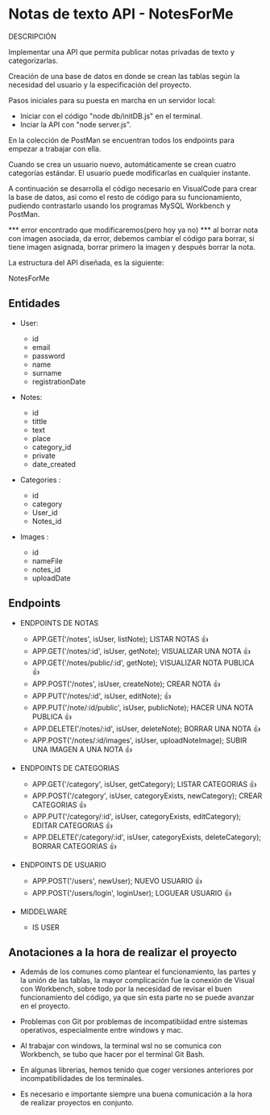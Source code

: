# Notas de texto API - NotesForMe

DESCRIPCIÓN

Implementar una API que permita publicar notas privadas de texto y categorizarlas.

Creación de una base de datos en donde se crean las tablas según la necesidad del usuario y la especificación del proyecto.

Pasos iniciales para su puesta en marcha en un servidor local:

- Iniciar con el código "node db/initDB.js" en el terminal.
- Inciar la API con "node server.js".

En la colección de PostMan se encuentran todos los endpoints para empezar a trabajar con ella.

Cuando se crea un usuario nuevo, automáticamente se crean cuatro categorías estándar.
El usuario puede modificarlas en cualquier instante.

A continuación se desarrolla el código necesario en VisualCode para crear la base de datos, así como el resto de código para su funcionamiento, pudiendo contrastarlo usando los programas MySQL Workbench y PostMan.

*** error encontrado que modificaremos(pero hoy ya no) *** al borrar nota con imagen asociada, da error, debemos cambiar el código para borrar, si tiene imagen asignada, borrar primero la imagen y después borrar la nota.

La estructura del API diseñada, es la siguiente:

NotesForMe

## Entidades

- User:

  - id
  - email
  - password
  - name
  - surname
  - registrationDate

- Notes:

  - id
  - tittle
  - text
  - place
  - category_id
  - private
  - date_created

- Categories :

  - id
  - category
  - User_id
  - Notes_id

- Images :

  - id
  - nameFile
  - notes_id
  - uploadDate

## Endpoints

- ENDPOINTS DE NOTAS

  - APP.GET('/notes', isUser, listNote); LISTAR NOTAS 👍
  - APP.GET('/notes/:id', isUser, getNote); VISUALIZAR UNA NOTA 👍
  - APP.GET('/notes/public/:id', getNote); VISUALIZAR NOTA PUBLICA 👍
  - APP.POST('/notes', isUser, createNote); CREAR NOTA 👍
  - APP.PUT('/notes/:id', isUser, editNote); 👍
  - APP.PUT('/note/:id/public', isUser, publicNote); HACER UNA NOTA PUBLICA 👍
  - APP.DELETE('/notes/:id', isUser, deleteNote); BORRAR UNA NOTA 👍
  - APP.POST('/notes/:id/images', isUser, uploadNoteImage); SUBIR UNA IMAGEN A UNA NOTA 👍

- ENDPOINTS DE CATEGORIAS

  - APP.GET('/category', isUser, getCategory); LISTAR CATEGORIAS 👍
  - APP.POST('/category', isUser, categoryExists, newCategory); CREAR CATEGORIAS 👍
  - APP.PUT('/category/:id', isUser, categoryExists, editCategory); EDITAR CATEGORIAS 👍
  - APP.DELETE('/category/:id', isUser, categoryExists, deleteCategory); BORRAR CATEGORIAS 👍

- ENDPOINTS DE USUARIO

  - APP.POST('/users', newUser); NUEVO USUARIO 👍
  - APP.POST('/users/login', loginUser); LOGUEAR USUARIO 👍
  
- MIDDELWARE 

  - IS USER

## Anotaciones a la hora de realizar el proyecto

- Además de los comunes como plantear el funcionamiento, las partes y la unión de las tablas, la mayor complicación fue la conexión de Visual con Workbench, sobre todo por la necesidad de revisar el buen funcionamiento del código, ya que sin esta parte no se puede avanzar en el proyecto.

- Problemas con Git por problemas de incompatibiidad entre sistemas operativos, especialmente entre windows y mac.

- Al trabajar con windows, la terminal wsl no se comunica con Workbench, se tubo que hacer por el terminal Git Bash.

- En algunas librerias, hemos tenido que coger versiones anteriores por incompatibilidades de los terminales.

- Es necesario e importante siempre una buena comunicación a la hora de realizar proyectos en conjunto.


